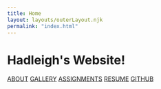 ```yaml
---
title: Home
layout: layouts/outerLayout.njk
permalink: "index.html"
---
```


<div class="body-row">
      <div class="body-column left">
        <div class="homeTitle">
          <h1 id="title">Hadleigh's Website!</h1>
        </div>
      </div>
      <div class="body-column right">
        <div class="grid-container">
          <a href="about.html"
            style="flex-grow: 2; background-image: url('https://github.com/HadleighJae/portfolio/blob/main/docs/images/whiteDressCrystalFar.JPG?raw=true'); background-position: 50% 46%; background-size: cover"
            >ABOUT</a>
          <a href="gallery.html"
            style="flex-grow: 1; background-image: url('https://github.com/HadleighJae/portfolio/blob/main/docs/images/jpromgroupspook.JPG?raw=true'); background-position: 50% 46%; background-size: cover"
            >GALLERY</a>
          <a href="gameanalysis.html"
            style="flex-grow: 1; background-image: url('https://github.com/HadleighJae/portfolio/blob/main/docs/images/shroomtable.JPG?raw=true'); background-position: 50% 46%; background-size: cover"
            >ASSIGNMENTS</a>
          <a href="resume.html"
            style="flex-grow: 1; background-image: url('https://github.com/HadleighJae/portfolio/blob/main/docs/images/lizziePose.jpg?raw=true'); background-position: 50% 46%; background-size: cover"
            >RESUME</a>
          <a href="https://github.com/HadleighJae/portfolio"
            style="flex-grow: 3; background-image: url('https://github.com/HadleighJae/portfolio/blob/main/docs/images/bookcovercropped.JPG?raw=true'); background-position: 50% 46%; background-size: cover"
            >GITHUB</a>
        </div>
      </div>
    </div>
<script>
    // Function to reset menu when the screen is resized
    window.onresize = function () {
        var x = document.getElementById("myTopnav");
        if (window.innerWidth > 600) {
            x.className = "topnav";
            // Reset to normal menu when screen is big
        }
    };
    // Add hover effect using JavaScript for homeTitle h1
    document.addEventListener("DOMContentLoaded", function () {
        const title = document.getElementById("title");
        title.addEventListener("mouseenter", function () {
            title.style.textShadow =
                "-1px 1px 1px #1d2b70, 1px 1px 1px #1d2b70, 1px -1px 1px #1d2b70, -1px -1px 1px #1d2b70, 2px 2px 1px #762851, 4px 4px 1px #d985fa, 6px 6px 1px #4ab5f8";
        });
        title.addEventListener("mouseleave", function () {
            title.style.textShadow = "0px 0px #303030";
        });
    });
    document.addEventListener("DOMContentLoaded", function () {
        const gridLinks = document.querySelectorAll(".grid-container > a");
        gridLinks.forEach(link => {
            link.addEventListener("mouseenter", function () {
                link.style.opacity = "1";
                link.style.filter = "grayscale(0%)";
            });
            link.addEventListener("mouseleave", function () {
                link.style.opacity = "0.6";
                link.style.filter = "blur(1px) grayscale(50%)";
            });
        });
    });
    </script>

